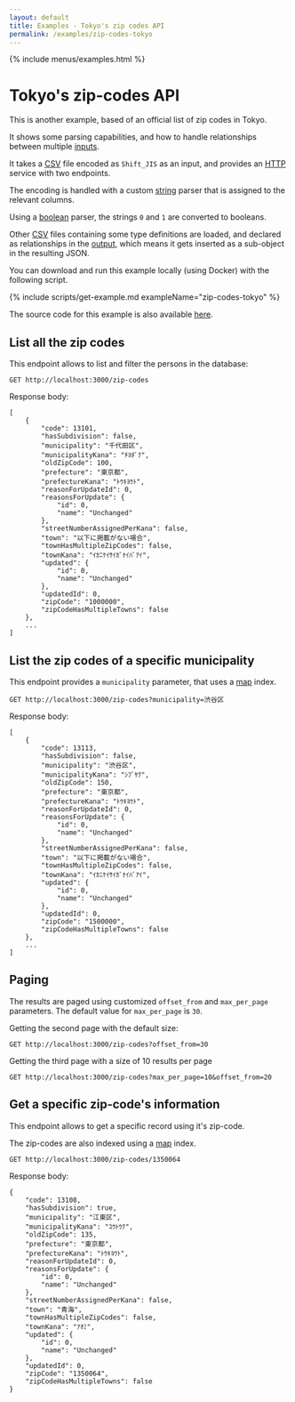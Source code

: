 ```yaml
---
layout: default
title: Examples - Tokyo's zip codes API
permalink: /examples/zip-codes-tokyo
---
```


{% include menus/examples.html %}

# Tokyo's zip-codes API

This is another example, based of an official list of zip codes in Tokyo.

It shows some parsing capabilities, and how to handle relationships between multiple [inputs](/documentation/inputs/).

It takes a [CSV](/documentation/inputs/#csv) file encoded as `Shift_JIS` as an input, and provides an [HTTP](/documentation/services/#http) service with two endpoints.

The encoding is handled with a custom [string](/documentation/parsers/#string) parser that is assigned to the relevant columns.

Using a [boolean](/documentation/parsers/#boolean) parser, the strings `0` and `1` are converted to booleans.

Other [CSV](/documentation/inputs/#csv) files containing some type definitions are loaded, and declared as relationships in the [output](/documentation/outputs/), which means it gets inserted as a sub-object in the resulting JSON.

You can download and run this example locally (using Docker) with the following script.

{% include scripts/get-example.md exampleName="zip-codes-tokyo" %}

The source code for this example is also available [here](https://github.com/rodb-io/rodb/tree/master/examples/zip-codes-tokyo).

## List all the zip codes

This endpoint allows to list and filter the persons in the database:

`GET http://localhost:3000/zip-codes`

Response body:

```
[
	{
		"code": 13101,
		"hasSubdivision": false,
		"municipality": "千代田区",
		"municipalityKana": "ﾁﾖﾀﾞｸ",
		"oldZipCode": 100,
		"prefecture": "東京都",
		"prefectureKana": "ﾄｳｷﾖｳﾄ",
		"reasonForUpdateId": 0,
		"reasonsForUpdate": {
			"id": 0,
			"name": "Unchanged"
		},
		"streetNumberAssignedPerKana": false,
		"town": "以下に掲載がない場合",
		"townHasMultipleZipCodes": false,
		"townKana": "ｲｶﾆｹｲｻｲｶﾞﾅｲﾊﾞｱｲ",
		"updated": {
			"id": 0,
			"name": "Unchanged"
		},
		"updatedId": 0,
		"zipCode": "1000000",
		"zipCodeHasMultipleTowns": false
	},
	...
]
```

## List the zip codes of a specific municipality

This endpoint provides a `municipality` parameter, that uses a [map](/documentation/indexes/#map) index.

`GET http://localhost:3000/zip-codes?municipality=渋谷区`

Response body:

```
[
	{
		"code": 13113,
		"hasSubdivision": false,
		"municipality": "渋谷区",
		"municipalityKana": "ｼﾌﾞﾔｸ",
		"oldZipCode": 150,
		"prefecture": "東京都",
		"prefectureKana": "ﾄｳｷﾖｳﾄ",
		"reasonForUpdateId": 0,
		"reasonsForUpdate": {
			"id": 0,
			"name": "Unchanged"
		},
		"streetNumberAssignedPerKana": false,
		"town": "以下に掲載がない場合",
		"townHasMultipleZipCodes": false,
		"townKana": "ｲｶﾆｹｲｻｲｶﾞﾅｲﾊﾞｱｲ",
		"updated": {
			"id": 0,
			"name": "Unchanged"
		},
		"updatedId": 0,
		"zipCode": "1500000",
		"zipCodeHasMultipleTowns": false
	},
	...
]
```

## Paging

The results are paged using customized `offset_from` and `max_per_page` parameters. The default value for `max_per_page` is `30`.

Getting the second page with the default size:

`GET http://localhost:3000/zip-codes?offset_from=30`

Getting the third page with a size of 10 results per page

`GET http://localhost:3000/zip-codes?max_per_page=10&offset_from=20`

## Get a specific zip-code's information

This endpoint allows to get a specific record using it's zip-code.

The zip-codes are also indexed using a [map](/documentation/indexes/#map) index.

`GET http://localhost:3000/zip-codes/1350064`

Response body:

```
{
	"code": 13108,
	"hasSubdivision": true,
	"municipality": "江東区",
	"municipalityKana": "ｺｳﾄｳｸ",
	"oldZipCode": 135,
	"prefecture": "東京都",
	"prefectureKana": "ﾄｳｷﾖｳﾄ",
	"reasonForUpdateId": 0,
	"reasonsForUpdate": {
		"id": 0,
		"name": "Unchanged"
	},
	"streetNumberAssignedPerKana": false,
	"town": "青海",
	"townHasMultipleZipCodes": false,
	"townKana": "ｱｵﾐ",
	"updated": {
		"id": 0,
		"name": "Unchanged"
	},
	"updatedId": 0,
	"zipCode": "1350064",
	"zipCodeHasMultipleTowns": false
}
```
